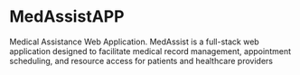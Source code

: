 # MedAssistAPP
Medical Assistance Web Application. MedAssist is a full-stack web application designed to facilitate medical record management, appointment scheduling, and resource access for patients and healthcare providers
